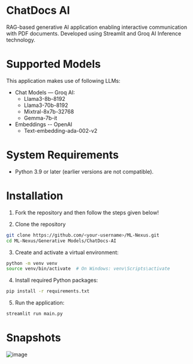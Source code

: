 # ChatDocs AI
RAG-based generative AI application enabling interactive communication with PDF documents. Developed using Streamlit and Groq AI Inference technology.

# Supported Models
This application makes use of following LLMs:
  - Chat Models — Groq AI:
      - Llama3-8b-8192
      - Llama3-70b-8192
      - Mixtral-8x7b-32768
      - Gemma-7b-it
  - Embeddings -- OpenAI
      - Text-embedding-ada-002-v2
    
# System Requirements
- Python 3.9 or later (earlier versions are not compatible).

# Installation
1. Fork the repository and then follow the steps given below!
   
2. Clone the repository
```bash
git clone https://github.com/<your-username>/ML-Nexus.git
cd ML-Nexus/Generative Models/ChatDocs-AI
```
3. Create and activate a virtual environment:
```bash
python -m venv venv
source venv/bin/activate  # On Windows: venv\Scripts\activate
```
4. Install required Python packages:
```bash
pip install -r requirements.txt
```

5. Run the application:
```bash
streamlit run main.py
```

# Snapshots
![image](https://github.com/user-attachments/assets/7e518fc4-c70c-44fd-9719-24b78bf0e5c9)
